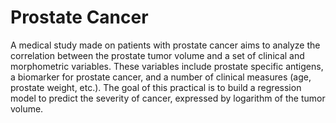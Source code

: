 # Prostate Cancer

A medical study made on patients with prostate cancer aims to analyze the correlation between the prostate tumor volume and a set of clinical and morphometric variables. These variables include prostate specific antigens, a biomarker for prostate cancer, and a number of clinical measures (age, prostate weight, etc.). The goal of this practical is to build a regression model to predict the severity of cancer, expressed by logarithm of the tumor volume.
